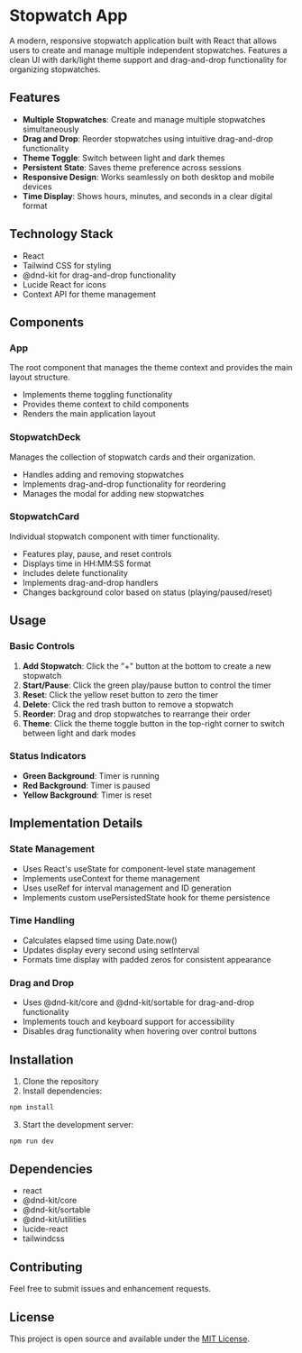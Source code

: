 # Stopwatch App

A modern, responsive stopwatch application built with React that allows users to create and manage multiple independent stopwatches. Features a clean UI with dark/light theme support and drag-and-drop functionality for organizing stopwatches.

## Features

- **Multiple Stopwatches**: Create and manage multiple stopwatches simultaneously
- **Drag and Drop**: Reorder stopwatches using intuitive drag-and-drop functionality
- **Theme Toggle**: Switch between light and dark themes
- **Persistent State**: Saves theme preference across sessions
- **Responsive Design**: Works seamlessly on both desktop and mobile devices
- **Time Display**: Shows hours, minutes, and seconds in a clear digital format

## Technology Stack

- React
- Tailwind CSS for styling
- @dnd-kit for drag-and-drop functionality
- Lucide React for icons
- Context API for theme management

## Components

### App

The root component that manages the theme context and provides the main layout structure.

- Implements theme toggling functionality
- Provides theme context to child components
- Renders the main application layout

### StopwatchDeck

Manages the collection of stopwatch cards and their organization.

- Handles adding and removing stopwatches
- Implements drag-and-drop functionality for reordering
- Manages the modal for adding new stopwatches

### StopwatchCard

Individual stopwatch component with timer functionality.

- Features play, pause, and reset controls
- Displays time in HH:MM:SS format
- Includes delete functionality
- Implements drag-and-drop handlers
- Changes background color based on status (playing/paused/reset)

## Usage

### Basic Controls

1. **Add Stopwatch**: Click the "+" button at the bottom to create a new stopwatch
2. **Start/Pause**: Click the green play/pause button to control the timer
3. **Reset**: Click the yellow reset button to zero the timer
4. **Delete**: Click the red trash button to remove a stopwatch
5. **Reorder**: Drag and drop stopwatches to rearrange their order
6. **Theme**: Click the theme toggle button in the top-right corner to switch between light and dark modes

### Status Indicators

- **Green Background**: Timer is running
- **Red Background**: Timer is paused
- **Yellow Background**: Timer is reset

## Implementation Details

### State Management

- Uses React's useState for component-level state management
- Implements useContext for theme management
- Uses useRef for interval management and ID generation
- Implements custom usePersistedState hook for theme persistence

### Time Handling

- Calculates elapsed time using Date.now()
- Updates display every second using setInterval
- Formats time display with padded zeros for consistent appearance

### Drag and Drop

- Uses @dnd-kit/core and @dnd-kit/sortable for drag-and-drop functionality
- Implements touch and keyboard support for accessibility
- Disables drag functionality when hovering over control buttons

## Installation

1. Clone the repository
2. Install dependencies:

```bash
npm install
```

3. Start the development server:

```bash
npm run dev
```

## Dependencies

- react
- @dnd-kit/core
- @dnd-kit/sortable
- @dnd-kit/utilities
- lucide-react
- tailwindcss

## Contributing

Feel free to submit issues and enhancement requests.

## License

This project is open source and available under the [MIT License](LICENSE).
